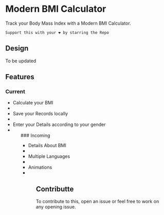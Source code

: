 # Modern BMI Calculator

Track your Body Mass Index with a Modern BMI Calculator.

`Support this with your ❤️ by starring the Repo`
## Design
To be updated



## Features


### Current
<ul>
  <li>Calculate your BMI<li/>
  <li>Save your Records locally<li/>
  <li>Enter your Details according to your gender<li/>
<ul/>
### Incoming
    
<ul>
  <li>Details About BMI<li/>
  <li>Multiple Languages<li/>
  <li>Animations<li/>
<ul/>

## Contributte
To contribute to this, open an issue or feel free to work on any opening issue.
 
